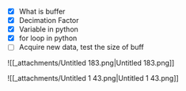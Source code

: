 - [x] What is buffer
- [x] Decimation Factor
- [x] Variable in python
- [x] for loop in python
- [ ] Acquire new data, test the size of buff

![[_attachments/Untitled 183.png|Untitled 183.png]]

![[_attachments/Untitled 1 43.png|Untitled 1 43.png]]
